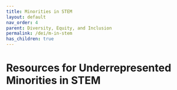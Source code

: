 ```yaml
---
title: Minorities in STEM
layout: default
nav_order: 4
parent: Diversity, Equity, and Inclusion
permalink: /dei/m-in-stem
has_children: true
---
```


# Resources for Underrepresented Minorities in STEM
